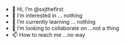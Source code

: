 - 👋 Hi, I’m @sxjthefirst
- 👀 I’m interested in ... nothing
- 🌱 I’m currently learning ... nothing 
- 💞️ I’m looking to collaborate on ...not a thing
- 📫 How to reach me ...no way

<!---
sxjthefirst/sxjthefirst is a ✨ special ✨ repository because its `README.md` (this file) appears on your GitHub profile.
You can click the Preview link to take a look at your changes.
--->
